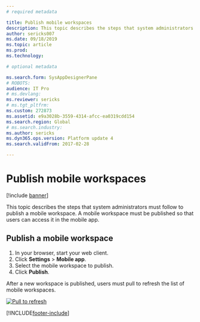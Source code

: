```yaml
---
# required metadata

title: Publish mobile workspaces
description: This topic describes the steps that system administrators must follow to publish a mobile workspace.
author: sericks007
ms.date: 09/18/2019
ms.topic: article
ms.prod: 
ms.technology: 

# optional metadata

ms.search.form: SysAppDesignerPane
# ROBOTS: 
audience: IT Pro
# ms.devlang: 
ms.reviewer: sericks
# ms.tgt_pltfrm: 
ms.custom: 272873
ms.assetid: e9a3028b-3559-4314-afcc-ea0319cdd154
ms.search.region: Global
# ms.search.industry: 
ms.author: sericks
ms.dyn365.ops.version: Platform update 4
ms.search.validFrom: 2017-02-28

---
```


# Publish mobile workspaces

[!include [banner](../includes/banner.md)]

This topic describes the steps that system administrators must follow to publish a mobile workspace. A mobile workspace must be published so that users can access it in the mobile app. 

## Publish a mobile workspace

1. In your browser, start your web client.
2. Click **Settings** > **Mobile app**.
3. Select the mobile workspace to publish.
4. Click **Publish**.

After a new workspace is published, users must pull to refresh the list of mobile workspaces. 

[![Pull to refresh](./media/pull-to-refresh-list-of-workspaces-183x300.png)](./media/pull-to-refresh-list-of-workspaces.png)



[!INCLUDE[footer-include](../../../includes/footer-banner.md)]